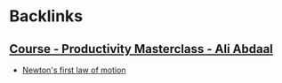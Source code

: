 
# Backlinks
## [Course - Productivity Masterclass - Ali Abdaal](<Course - Productivity Masterclass - Ali Abdaal.md>)
- [Newton's first law of motion](<Newton's first law of motion.md>)


